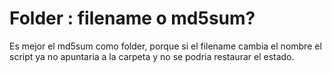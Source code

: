 # Folder : filename o md5sum?

Es mejor el md5sum como folder, porque si el filename cambia el nombre el script ya no apuntaria a la carpeta y no se podria restaurar el estado.




